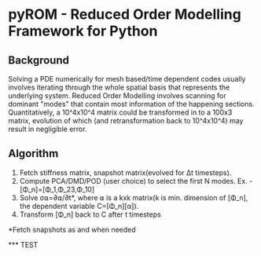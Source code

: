 # pyROM - Reduced Order Modelling Framework for Python

## Background

Solving a PDE numerically for mesh based/time dependent codes usually involves iterating through the whole spatial basis that represents the underlying system. Reduced Order Modelling involves scanning for dominant "modes" that contain most information of the happening sections. Quantitatively, a 10^4x10^4 matrix could be transformed in to a 100x3 matrix, evolution of which (and retransformation back to 10^4x10^4) may result in negligible error.

## Algorithm

1.  Fetch stiffness matrix, snapshot matrix(evolved for Δt timesteps).
2.  Compute PCA/DMD/POD (user choice) to select the first N modes. Ex. - [Φ_n]=[Φ_1,Φ_23,Φ_10]
3.  Solve σ⍺=∂⍺/∂t*, where ⍺ is a kxk matrix(k is min. dimension of [Φ_n], the dependent variable C=[Φ_n][⍺]).
4.  Transform [Φ_n] back to C after t timesteps

*Fetch snapshots as and when needed

*** TEST
